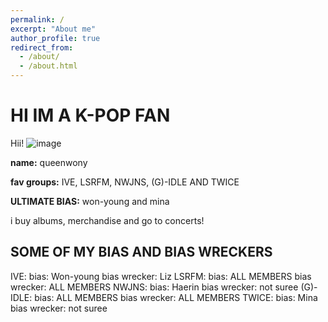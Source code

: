 ```yaml
---
permalink: /
excerpt: "About me"
author_profile: true
redirect_from: 
  - /about/
  - /about.html
---
```


# HI IM A K-POP FAN

Hii! 
![image](https://github.com/queenwony/academicpages.github.io/assets/150253599/cba6e3f1-03d4-478b-a855-d907b7c7808d)

 
 **name:** queenwony

 **fav groups:** IVE, LSRFM, NWJNS, (G)-IDLE AND TWICE

 **ULTIMATE BIAS:** won-young and mina

 i buy albums, merchandise and go to concerts!

## SOME OF MY BIAS AND BIAS WRECKERS

 IVE:
 bias: Won-young
 bias wrecker: Liz
 LSRFM:
 bias: ALL MEMBERS
 bias wrecker: ALL MEMBERS
 NWJNS:
 bias: Haerin
 bias wrecker: not suree
 (G)-IDLE:
 bias: ALL MEMBERS
 bias wrecker: ALL MEMBERS
 TWICE:
 bias: Mina
 bias wrecker: not suree

